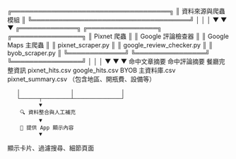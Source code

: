 ╔════════════════════════════════════╗
║          資料來源與爬蟲模組         ║
╚════════════════════════════════════╝
       │                │               │
       ▼                ▼               ▼
╔═════════════╗  ╔════════════════╗  ╔════════════════╗
║ Pixnet 爬蟲  ║  ║ Google 評論檢查器 ║  ║ Google Maps 主爬蟲 ║
║ pixnet_scraper.py ║  ║ google_review_checker.py ║  ║ byob_scraper.py      ║
╚═════════════╝  ╚════════════════╝  ╚════════════════╝
       │                │               │
       ▼                ▼               ▼
命中文章摘要     命中評論摘要        餐廳完整資訊
 pixnet_hits.csv   google_hits.csv     BYOB 主資料庫.csv
 pixnet_summary.csv                    （包含地區、開瓶費、設備等）

       │                │               │
       └──────┬─────────┴───────────────┘
              ▼
        🔍 資料整合與人工補充
              ▼
        📱 提供 App 顯示內容
              ▼
   顯示卡片、過濾搜尋、細節頁面
